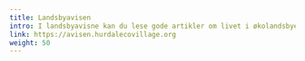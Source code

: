 ```yaml
---
title: Landsbyavisen
intro: I landsbyavisne kan du lese gode artikler om livet i økolandsbyen.
link: https://avisen.hurdalecovillage.org
weight: 50
---
```


